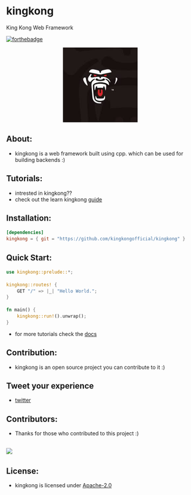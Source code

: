 # kingkong
King Kong Web Framework

[![forthebadge](https://forthebadge.com/images/badges/made-with-c-plus-plus.svg)](https://forthebadge.com)

<p align="center">
  <img src="https://raw.githubusercontent.com/kingkongofficial/kingkong/main/imgs/kingkong.jpeg" width="200" height="200">
</p>


## About:
- kingkong is a web framework built using cpp. which can be used for building backends :)

## Tutorials:
- intrested in kingkong??
- check out the learn kingkong [guide](https://github.com/kingkongofficial/kingkong/blob/main/docs/learnkingkong.md)

## Installation:
```toml
[dependencies]
kingkong = { git = "https://github.com/kingkongofficial/kingkong" }
```

## Quick Start:
```rust
use kingkong::prelude::*;

kingkong::routes! {
    GET "/" => |_| "Hello World.";
}

fn main() {
    kingkong::run!().unwrap();
}
```

- for more tutorials check the [docs]()

## Contribution:
- kingkong is an open source project you can contribute to it :)

## Tweet your experience 
- [twitter](https://twitter.com/hashtag/kingkongwebframework?src=hashtag_click)

## Contributors:
- Thanks for those who contributed to this project :)
<br>
 <a href="https://github.com/kingkongofficial/kingkong/graphs/contributors">
   <img src="https://contributors-img.web.app/image?repo=kingkongofficial/kingkong" />
</a>

## License:
- kingkong is licensed under [Apache-2.0](https://github.com/kingkongofficial/kingkong/blob/main/LICENSE)
